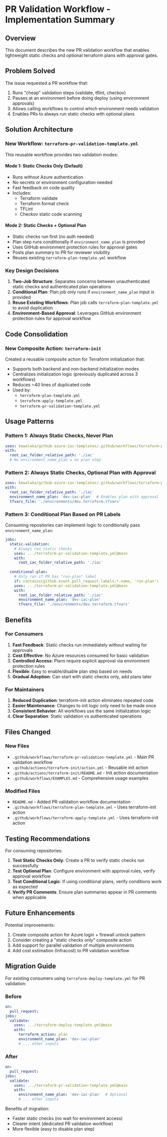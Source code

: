 # PR Validation Workflow - Implementation Summary

## Overview

This document describes the new PR validation workflow that enables lightweight static checks and optional terraform plans with approval gates.

## Problem Solved

The issue requested a PR workflow that:
1. Runs "cheap" validation steps (validate, tflint, checkov)
2. Pauses at an environment before doing deploy (using environment approvals)
3. Allows calling workflows to control which environment needs validation
4. Enables PRs to always run static checks with optional plans

## Solution Architecture

### New Workflow: `terraform-pr-validation-template.yml`

This reusable workflow provides two validation modes:

#### Mode 1: Static Checks Only (Default)
- Runs without Azure authentication
- No secrets or environment configuration needed
- Fast feedback on code quality
- Includes:
  - Terraform validate
  - Terraform format check
  - TFLint
  - Checkov static code scanning

#### Mode 2: Static Checks + Optional Plan
- Static checks run first (no auth needed)
- Plan step runs conditionally if `environment_name_plan` is provided
- Uses GitHub environment protection rules for approval gates
- Posts plan summary to PR for reviewer visibility
- Reuses existing `terraform-plan-template.yml` workflow

### Key Design Decisions

1. **Two-Job Structure**: Separates concerns between unauthenticated static checks and authenticated plan operations
2. **Conditional Plan**: Plan job only runs if `environment_name_plan` input is provided
3. **Reuse Existing Workflows**: Plan job calls `terraform-plan-template.yml` to avoid duplication
4. **Environment-Based Approval**: Leverages GitHub environment protection rules for approval workflow

## Code Consolidation

### New Composite Action: `terraform-init`

Created a reusable composite action for Terraform initialization that:
- Supports both backend and non-backend initialization modes
- Centralizes initialization logic (previously duplicated across 3 workflows)
- Reduces ~40 lines of duplicated code
- Used by:
  - `terraform-plan-template.yml`
  - `terraform-apply-template.yml`
  - `terraform-pr-validation-template.yml`

## Usage Patterns

### Pattern 1: Always Static Checks, Never Plan
```yaml
uses: kewalaka/github-azure-iac-templates/.github/workflows/terraform-pr-validation-template.yml@main
with:
  root_iac_folder_relative_path: './iac'
  # No environment_name_plan = no plan step
```

### Pattern 2: Always Static Checks, Optional Plan with Approval
```yaml
uses: kewalaka/github-azure-iac-templates/.github/workflows/terraform-pr-validation-template.yml@main
with:
  root_iac_folder_relative_path: './iac'
  environment_name_plan: 'dev-iac-plan'  # Enables plan with approval
  tfvars_file: './environments/dev.terraform.tfvars'
```

### Pattern 3: Conditional Plan Based on PR Labels
Consuming repositories can implement logic to conditionally pass `environment_name_plan`:

```yaml
jobs:
  static-validation:
    # Always run static checks
    uses: .../terraform-pr-validation-template.yml@main
    with:
      root_iac_folder_relative_path: './iac'
  
  conditional-plan:
    # Only run if PR has "run-plan" label
    if: contains(github.event.pull_request.labels.*.name, 'run-plan')
    uses: .../terraform-pr-validation-template.yml@main
    with:
      root_iac_folder_relative_path: './iac'
      environment_name_plan: 'dev-iac-plan'
      tfvars_file: './environments/dev.terraform.tfvars'
```

## Benefits

### For Consumers
1. **Fast Feedback**: Static checks run immediately without waiting for approvals
2. **Cost Effective**: No Azure resources consumed for basic validation
3. **Controlled Access**: Plans require explicit approval via environment protection rules
4. **Flexible**: Easy to enable/disable plan step based on needs
5. **Gradual Adoption**: Can start with static checks only, add plans later

### For Maintainers
1. **Reduced Duplication**: terraform-init action eliminates repeated code
2. **Easier Maintenance**: Changes to init logic only need to be made once
3. **Consistent Behavior**: All workflows use the same initialization logic
4. **Clear Separation**: Static validation vs authenticated operations

## Files Changed

### New Files
- `.github/workflows/terraform-pr-validation-template.yml` - Main PR validation workflow
- `.github/actions/terraform-init/action.yml` - Reusable init action
- `.github/actions/terraform-init/README.md` - Init action documentation
- `.github/workflows/EXAMPLES.md` - Comprehensive usage examples

### Modified Files
- `README.md` - Added PR validation workflow documentation
- `.github/workflows/terraform-plan-template.yml` - Uses terraform-init action
- `.github/workflows/terraform-apply-template.yml` - Uses terraform-init action

## Testing Recommendations

For consuming repositories:

1. **Test Static Checks Only**: Create a PR to verify static checks run successfully
2. **Test Optional Plan**: Configure environment with approval rules, verify approval workflow
3. **Test Conditional Logic**: If using conditional plans, verify conditions work as expected
4. **Verify PR Comments**: Ensure plan summaries appear in PR comments when applicable

## Future Enhancements

Potential improvements:
1. Create composite action for Azure login + firewall unlock pattern
2. Consider creating a "static checks only" composite action
3. Add support for parallel validation of multiple environments
4. Add cost estimation (Infracost) to PR validation workflow

## Migration Guide

For existing consumers using `terraform-deploy-template.yml` for PR validation:

### Before
```yaml
on:
  pull_request:
jobs:
  validate:
    uses: .../terraform-deploy-template.yml@main
    with:
      terraform_action: plan
      environment_name_plan: 'dev-iac-plan'
      # ... other inputs
```

### After
```yaml
on:
  pull_request:
jobs:
  validate:
    uses: .../terraform-pr-validation-template.yml@main
    with:
      environment_name_plan: 'dev-iac-plan'  # Optional
      # ... other inputs
```

Benefits of migration:
- Faster static checks (no wait for environment access)
- Clearer intent (dedicated PR validation workflow)
- More flexible (easy to disable plan step)
